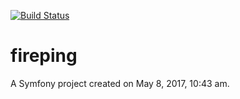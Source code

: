 [![Build Status](https://travis-ci.org/jimmycleuren/fireping.svg?branch=master)](https://travis-ci.org/jimmycleuren/fireping)

fireping
========

A Symfony project created on May 8, 2017, 10:43 am.
